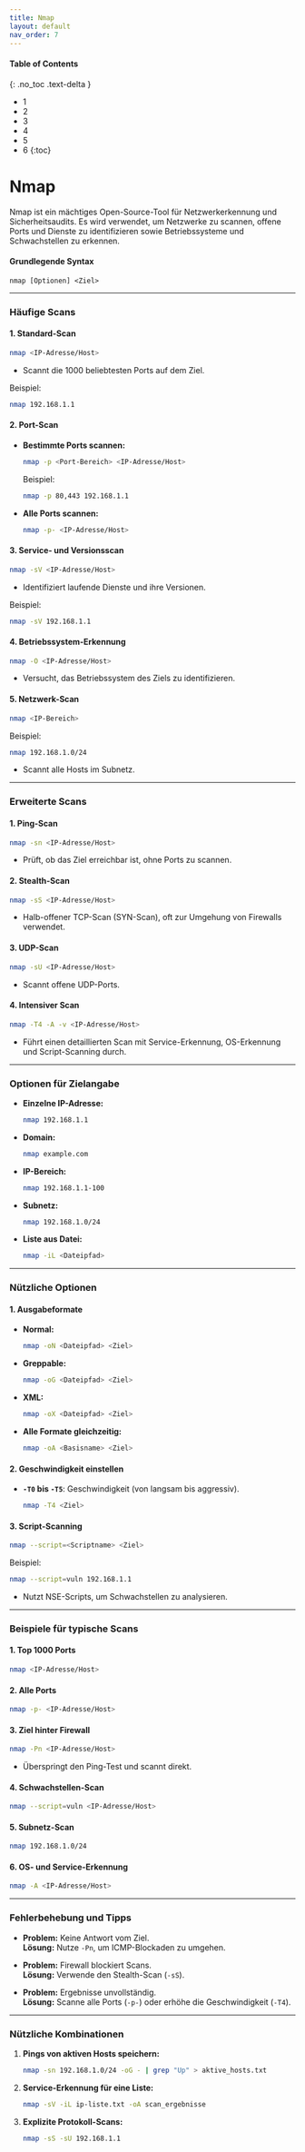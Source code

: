 ```yaml
---
title: Nmap
layout: default
nav_order: 7
---
```


#### Table of Contents
{: .no_toc .text-delta }

- 1
- 2
- 3
- 4
- 5
- 6
{:toc}

# Nmap

Nmap ist ein mächtiges Open-Source-Tool für Netzwerkerkennung und Sicherheitsaudits. Es wird verwendet, um Netzwerke zu scannen, offene Ports und Dienste zu identifizieren sowie Betriebssysteme und Schwachstellen zu erkennen.

#### **Grundlegende Syntax**
```
nmap [Optionen] <Ziel>
```

---

### **Häufige Scans**

#### **1. Standard-Scan**
```bash
nmap <IP-Adresse/Host>
```
- Scannt die 1000 beliebtesten Ports auf dem Ziel.

Beispiel:
```bash
nmap 192.168.1.1
```

#### **2. Port-Scan**
- **Bestimmte Ports scannen:**
  ```bash
  nmap -p <Port-Bereich> <IP-Adresse/Host>
  ```
  Beispiel:
  ```bash
  nmap -p 80,443 192.168.1.1
  ```
- **Alle Ports scannen:**
  ```bash
  nmap -p- <IP-Adresse/Host>
  ```

#### **3. Service- und Versionsscan**
```bash
nmap -sV <IP-Adresse/Host>
```
- Identifiziert laufende Dienste und ihre Versionen.

Beispiel:
```bash
nmap -sV 192.168.1.1
```

#### **4. Betriebssystem-Erkennung**
```bash
nmap -O <IP-Adresse/Host>
```
- Versucht, das Betriebssystem des Ziels zu identifizieren.

#### **5. Netzwerk-Scan**
```bash
nmap <IP-Bereich>
```
Beispiel:
```bash
nmap 192.168.1.0/24
```
- Scannt alle Hosts im Subnetz.

---

### **Erweiterte Scans**

#### **1. Ping-Scan**
```bash
nmap -sn <IP-Adresse/Host>
```
- Prüft, ob das Ziel erreichbar ist, ohne Ports zu scannen.

#### **2. Stealth-Scan**
```bash
nmap -sS <IP-Adresse/Host>
```
- Halb-offener TCP-Scan (SYN-Scan), oft zur Umgehung von Firewalls verwendet.

#### **3. UDP-Scan**
```bash
nmap -sU <IP-Adresse/Host>
```
- Scannt offene UDP-Ports.

#### **4. Intensiver Scan**
```bash
nmap -T4 -A -v <IP-Adresse/Host>
```
- Führt einen detaillierten Scan mit Service-Erkennung, OS-Erkennung und Script-Scanning durch.

---

### **Optionen für Zielangabe**

- **Einzelne IP-Adresse:**
  ```bash
  nmap 192.168.1.1
  ```
- **Domain:**
  ```bash
  nmap example.com
  ```
- **IP-Bereich:**
  ```bash
  nmap 192.168.1.1-100
  ```
- **Subnetz:**
  ```bash
  nmap 192.168.1.0/24
  ```
- **Liste aus Datei:**
  ```bash
  nmap -iL <Dateipfad>
  ```

---

### **Nützliche Optionen**

#### **1. Ausgabeformate**
- **Normal:**
  ```bash
  nmap -oN <Dateipfad> <Ziel>
  ```
- **Greppable:**
  ```bash
  nmap -oG <Dateipfad> <Ziel>
  ```
- **XML:**
  ```bash
  nmap -oX <Dateipfad> <Ziel>
  ```
- **Alle Formate gleichzeitig:**
  ```bash
  nmap -oA <Basisname> <Ziel>
  ```

#### **2. Geschwindigkeit einstellen**
- **`-T0` bis `-T5`**: Geschwindigkeit (von langsam bis aggressiv).
  ```bash
  nmap -T4 <Ziel>
  ```

#### **3. Script-Scanning**
```bash
nmap --script=<Scriptname> <Ziel>
```
Beispiel:
```bash
nmap --script=vuln 192.168.1.1
```
- Nutzt NSE-Scripts, um Schwachstellen zu analysieren.

---

### **Beispiele für typische Scans**

#### **1. Top 1000 Ports**
```bash
nmap <IP-Adresse/Host>
```

#### **2. Alle Ports**
```bash
nmap -p- <IP-Adresse/Host>
```

#### **3. Ziel hinter Firewall**
```bash
nmap -Pn <IP-Adresse/Host>
```
- Überspringt den Ping-Test und scannt direkt.

#### **4. Schwachstellen-Scan**
```bash
nmap --script=vuln <IP-Adresse/Host>
```

#### **5. Subnetz-Scan**
```bash
nmap 192.168.1.0/24
```

#### **6. OS- und Service-Erkennung**
```bash
nmap -A <IP-Adresse/Host>
```

---

### **Fehlerbehebung und Tipps**

- **Problem:** Keine Antwort vom Ziel.  
  **Lösung:** Nutze `-Pn`, um ICMP-Blockaden zu umgehen.

- **Problem:** Firewall blockiert Scans.  
  **Lösung:** Verwende den Stealth-Scan (`-sS`).

- **Problem:** Ergebnisse unvollständig.  
  **Lösung:** Scanne alle Ports (`-p-`) oder erhöhe die Geschwindigkeit (`-T4`).

---

### **Nützliche Kombinationen**

1. **Pings von aktiven Hosts speichern:**
   ```bash
   nmap -sn 192.168.1.0/24 -oG - | grep "Up" > aktive_hosts.txt
   ```

2. **Service-Erkennung für eine Liste:**
   ```bash
   nmap -sV -iL ip-liste.txt -oA scan_ergebnisse
   ```

3. **Explizite Protokoll-Scans:**
   ```bash
   nmap -sS -sU 192.168.1.1
   ```
